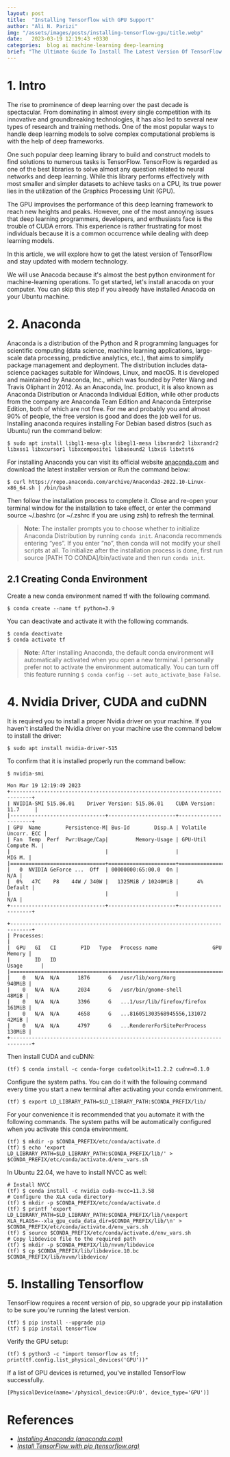 ```yaml
---
layout: post
title:  "Installing Tensorflow with GPU Support"
author: "Ali N. Parizi"
img: "/assets/images/posts/installing-tensorflow-gpu/title.webp"
date:   2023-03-19 12:19:43 +0330
categories:  blog ai machine-learning deep-learning
brief: "The Ultimate Guide To Install The Latest Version Of TensorFlow on your Ubuntu 22.04 With GPU Support."
---
```


# 1. Intro

The rise to prominence of deep learning over the past decade is spectacular. From dominating in almost every single competition with its innovative and groundbreaking technologies, it has also led to several new types of research and training methods. One of the most popular ways to handle deep learning models to solve complex computational problems is with the help of deep frameworks.

One such popular deep learning library to build and construct models to find solutions to numerous tasks is TensorFlow. TensorFlow is regarded as one of the best libraries to solve almost any question related to neural networks and deep learning. While this library performs effectively with most smaller and simpler datasets to achieve tasks on a CPU, its true power lies in the utilization of the Graphics Processing Unit (GPU).

The GPU improvises the performance of this deep learning framework to reach new heights and peaks. However, one of the most annoying issues that deep learning programmers, developers, and enthusiasts face is the trouble of CUDA errors. This experience is rather frustrating for most individuals because it is a common occurrence while dealing with deep learning models.

In this article, we will explore how to get the latest version of TensorFlow and stay updated with modern technology. 

We will use Anacoda because it's almost the best python environment for machine-learning operations. To get started, let's install anacoda on your computer. You can skip this step if you already have installed Anacoda on your Ubuntu machine. 

# 2. Anaconda
Anaconda is a distribution of the Python and R programming languages for scientific computing (data science, machine learning applications, large-scale data processing, predictive analytics, etc.), that aims to simplify package management and deployment. The distribution includes data-science packages suitable for Windows, Linux, and macOS. It is developed and maintained by Anaconda, Inc., which was founded by Peter Wang and Travis Oliphant in 2012. As an Anaconda, Inc. product, it is also known as Anaconda Distribution or Anaconda Individual Edition, while other products from the company are Anaconda Team Edition and Anaconda Enterprise Edition, both of which are not free. For me and probably you and almost 90% of people, the free version is good and does the job well for us. Installing anaconda requires installing For Debian based distros (such as Ubuntu) run the command below:

```console
$ sudo apt install libgl1-mesa-glx libegl1-mesa libxrandr2 libxrandr2 libxss1 libxcursor1 libxcomposite1 libasound2 libxi6 libxtst6
```
For installing Anaconda you can visit its official website [anaconda.com](https://www.anaconda.com/products/distribution) and download the latest installer version or Run the command below:

```console
$ curl https://repo.anaconda.com/archive/Anaconda3-2022.10-Linux-x86_64.sh | /bin/bash
```

Then follow the installation process to complete it. Close and re-open your terminal window for the installation to take effect, or enter the command source ~/.bashrc (or ~/.zshrc if you are using zsh) to refresh the terminal.

> **Note**: The installer prompts you to choose whether to initialize Anaconda Distribution by running `conda init`. Anaconda recommends entering “yes”. If you enter “no”, then conda will not modify your shell scripts at all. To initialize after the installation process is done, first run source [PATH TO CONDA]/bin/activate and then run `conda init`.

## 2.1 Creating Conda Environment

Create a new conda environment named tf with the following command.
```console
$ conda create --name tf python=3.9
```
You can deactivate and activate it with the following commands.
```console
$ conda deactivate
$ conda activate tf
```

> **Note**: After installing Anaconda, the default conda environment will automatically activated when you open a new terminal. I personally prefer not to activate the environment automatically. You can turn off this feature running ```$ conda config --set auto_activate_base False```.

# 4. Nvidia Driver, CUDA and cuDNN
It is required you to install a proper Nvidia driver on your machine. If you haven't installed the Nvidia driver on your machine use the command below to install the driver:

```console
$ sudo apt install nvidia-driver-515
```

To confirm that it is installed properly run the command bellow:

```console
$ nvidia-smi
```

```output
Mon Mar 19 12:19:49 2023       
+-----------------------------------------------------------------------------+
| NVIDIA-SMI 515.86.01    Driver Version: 515.86.01    CUDA Version: 11.7     |
|-------------------------------+----------------------+----------------------+
| GPU  Name        Persistence-M| Bus-Id        Disp.A | Volatile Uncorr. ECC |
| Fan  Temp  Perf  Pwr:Usage/Cap|         Memory-Usage | GPU-Util  Compute M. |
|                               |                      |               MIG M. |
|===============================+======================+======================|
|   0  NVIDIA GeForce ...  Off  | 00000000:65:00.0  On |                  N/A |
|  0%   47C    P8    44W / 340W |   1325MiB / 10240MiB |      4%      Default |
|                               |                      |                  N/A |
+-------------------------------+----------------------+----------------------+
                                                                               
+-----------------------------------------------------------------------------+
| Processes:                                                                  |
|  GPU   GI   CI        PID   Type   Process name                  GPU Memory |
|        ID   ID                                                   Usage      |
|=============================================================================|
|    0   N/A  N/A      1876      G   /usr/lib/xorg/Xorg                940MiB |
|    0   N/A  N/A      2034      G   /usr/bin/gnome-shell               48MiB |
|    0   N/A  N/A      3396      G   ...1/usr/lib/firefox/firefox      161MiB |
|    0   N/A  N/A      4658      G   ...816051303568945556,131072       42MiB |
|    0   N/A  N/A      4797      G   ...RendererForSitePerProcess      130MiB |
+-----------------------------------------------------------------------------+
```

Then install CUDA and cuDNN:

```console
(tf) $ conda install -c conda-forge cudatoolkit=11.2.2 cudnn=8.1.0
```
Configure the system paths. You can do it with the following command every time you start a new terminal after activating your conda environment.

```console
(tf) $ export LD_LIBRARY_PATH=$LD_LIBRARY_PATH:$CONDA_PREFIX/lib/
```

For your convenience it is recommended that you automate it with the following commands. The system paths will be automatically configured when you activate this conda environment.

```console
(tf) $ mkdir -p $CONDA_PREFIX/etc/conda/activate.d
(tf) $ echo 'export LD_LIBRARY_PATH=$LD_LIBRARY_PATH:$CONDA_PREFIX/lib/' > $CONDA_PREFIX/etc/conda/activate.d/env_vars.sh
```

In Ubuntu 22.04, we have to install NVCC as well:

```console
# Install NVCC
(tf) $ conda install -c nvidia cuda-nvcc=11.3.58
# Configure the XLA cuda directory
(tf) $ mkdir -p $CONDA_PREFIX/etc/conda/activate.d
(tf) $ printf 'export LD_LIBRARY_PATH=$LD_LIBRARY_PATH:$CONDA_PREFIX/lib/\nexport XLA_FLAGS=--xla_gpu_cuda_data_dir=$CONDA_PREFIX/lib/\n' > $CONDA_PREFIX/etc/conda/activate.d/env_vars.sh
(tf) $ source $CONDA_PREFIX/etc/conda/activate.d/env_vars.sh
# Copy libdevice file to the required path
(tf) $ mkdir -p $CONDA_PREFIX/lib/nvvm/libdevice
(tf) $ cp $CONDA_PREFIX/lib/libdevice.10.bc $CONDA_PREFIX/lib/nvvm/libdevice/
```

# 5. Installing Tensorflow
TensorFlow requires a recent version of pip, so upgrade your pip installation to be sure you're running the latest version.
```console
(tf) $ pip install --upgrade pip
(tf) $ pip install tensorflow
```
Verify the GPU setup:
```console
(tf) $ python3 -c "import tensorflow as tf; print(tf.config.list_physical_devices('GPU'))"
````
If a list of GPU devices is returned, you've installed TensorFlow successfully.

```output
[PhysicalDevice(name='/physical_device:GPU:0', device_type='GPU')]
```

# References
- [*Installing Anaconda (anaconda.com)*](https://docs.anaconda.com/anaconda/install/index.html)
- [*Install TensorFlow with pip (tensorflow.org)*](https://www.tensorflow.org/install/pip)

